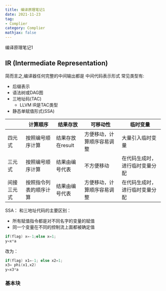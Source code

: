 ```yaml
---
title: 编译原理笔记1
date: 2021-11-23
tag: 
- Complier
category: Complier
mathjax: false
---
```

编译原理笔记1
<!--more-->

## IR (Intermediate Representation)
简而言之,编译器任何完整的中间输出都是
中间代码表示形式
常见类型有:
* 后缀表示
* 语法树或DAG图
* 三地址码(TAC)
    * LLVM IR是TAC类型
* 静态单赋值形式(SSA)

||计算顺序|结果存放|可移动性|临时变量|
|---|---|---|---|---|
|四元式|按照编号顺序计算|结果存放在result|方便移动，计算顺序容易调整|大量引入临时变量|
|三元式|按照编号顺序计算|结果由编号代表|不方便移动|在代码生成时，进行临时变量分配|
|间接三元式|按照指令列表的顺序计算|结果由编号代表|方便移动，计算顺序容易调整|在代码生成时，进行临时变量分配

SSA：
和三地址代码的主要区别：
* 所有赋值指令都是对不同名字的变量的赋值
* 同一个变量在不同的控制流上面都被确定值
```cpp
if(flag) x=-1;else x=1;
y=x*a
```
改为：
```cpp
if(flag) x1=-1; else x2=1;
x3= phi(x1,x2)
y=x3*a
```

### 基本块
